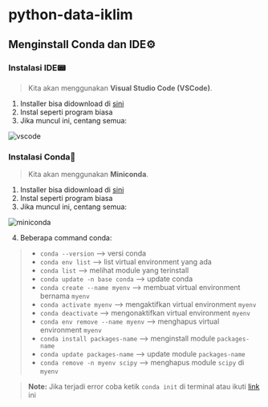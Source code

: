 # python-data-iklim
## Menginstall Conda dan IDE⚙️
### Instalasi IDE📟
>Kita akan menggunakan **Visual Studio Code (VSCode)**.
1. Installer bisa didownload di [sini](https://code.visualstudio.com/Download)
2. Instal seperti program biasa
3. Jika muncul ini, centang semua:

![vscode](https://ashutoshtripathicom.files.wordpress.com/2021/04/image-19.png)

### Instalasi Conda🐛
>Kita akan menggunakan **Miniconda**.
1. Installer bisa didownload di [sini](https://docs.conda.io/en/latest/miniconda.html)
2. Instal seperti program biasa
3. Jika muncul ini, centang semua:

![miniconda](https://i.stack.imgur.com/WogNs.jpg)

4. Beberapa command conda:
> * `conda --version` --> versi conda
> * `conda env list` --> list virtual environment yang ada
> * `conda list` --> melihat module yang terinstall
> * `conda update -n base conda` --> update conda
> * `conda create --name myenv` --> membuat virtual environment bernama `myenv`
> * `conda activate myenv` --> mengaktifkan virtual environment `myenv` 
> * `conda deactivate` --> mengonaktifkan virtual environment `myenv`
> * `conda env remove --name myenv` --> menghapus virtual environment `myenv`
> * `conda install packages-name` --> menginstall module `packages-name`
> * `conda update packages-name` --> update module `packages-name`
> * `conda remove -n myenv scipy` --> menghapus module `scipy` di `myenv`

>**Note:** Jika terjadi error coba ketik `conda init` di terminal atau ikuti [link](https://answers.microsoft.com/en-us/windows/forum/all/whats-wrong-with-my-windows-powershell/f05e72f2-a429-4ee0-81fb-910c8c8a1306) ini
